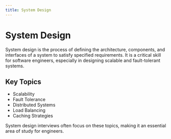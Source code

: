 ```yaml
---
title: System Design
---
```


# System Design

System design is the process of defining the architecture, components, and interfaces of a system to satisfy specified requirements. It is a critical skill for software engineers, especially in designing scalable and fault-tolerant systems.

## Key Topics
- Scalability
- Fault Tolerance
- Distributed Systems
- Load Balancing
- Caching Strategies

System design interviews often focus on these topics, making it an essential area of study for engineers.